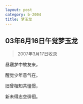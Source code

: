 ```yaml
---
layout: post
category: b-2004
title: 梦玉龙
---
```


## 03年6月16日午觉梦玉龙 ##

> 2007年3月17日收录

昼寝梦中故友来，

醒觉少年意气在。

旧曾相知共憧憬，

新未得志空徘徊。